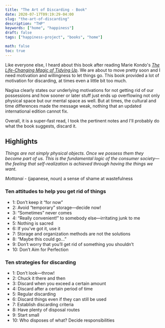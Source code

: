 ```yaml
---
title: "The Art of Discarding - Book"
date: 2020-07-17T09:19:29-04:00
slug: "the-art-of-discarding"
description: "THP"
keywords: ["home", "happiness"]
draft: false
tags: ["happiness-project", "books", "home"]

math: false
toc: true
---
```

Like everyone else, I heard about this book after reading Marie Kondo's <a href="https://www.goodreads.com/book/show/22318578-the-life-changing-magic-of-tidying-up">*The Life-Changing Magic of Tidying Up*</a>. We are about to move pretty soon and I need motivation and willingness to let things go. This book provided a lot of motivation for discarding, at times even a little bit too much. 

Nagisa clearly states our underlying motivations for not getting rid of our possessions and how sooner or later stuff just ends up overflowing not only physical space but our mental space as well. But at times, the cultural and time differences made the message weak, nothing that an updated international edition cannot fix.

Overall, it is a super-fast read, I took the pertinent notes and I'll probably do what the book suggests, discard it. 

## Highlights
*Things are not simply physical objects. Once we possess them they become part of us. This is the fundamental logic of the consumer society—the feeling that self-realization is achieved through having the things we want.*

*Mottanai* - (japanese, noun) a sense of shame at wastefulness


### Ten attitudes to help you get rid of things
* 1: Don’t keep it “for now”
* 2: Avoid “temporary” storage—decide now!
* 3: “Sometimes” never comes
* 4: “Really convenient!” to somebody else—irritating junk to me
* 5: Nothing is sacred
* 6: If you’ve got it, use it
* 7: Storage and organization methods are not the solutions
* 8: “Maybe this could go…”
* 9: Don’t worry that you’ll get rid of something you shouldn’t
* 10: Don’t Aim for Perfection

### Ten strategies for discarding
* 1: Don’t look—throw!
* 2: Chuck it there and then
* 3: Discard when you exceed a certain amount
* 4: Discard after a certain period of time
* 5: Regular discarding
* 6: Discard things even if they can still be used
* 7: Establish discarding criteria
* 8: Have plenty of disposal routes
* 9: Start small
* 10: Who disposes of what? Decide responsibilities